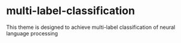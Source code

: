 # multi-label-classification
This theme is designed to achieve multi-label classification of neural language processing
